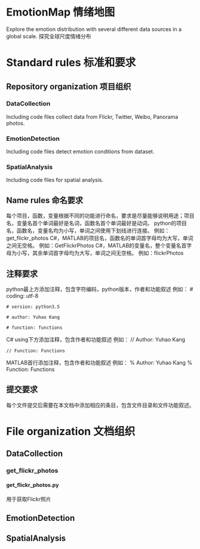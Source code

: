 # EmotionMap 情绪地图
Explore the emotion distribution with several different data sources in a global scale.
探究全球尺度情绪分布

# Standard rules 标准和要求
## Repository organization 项目组织 
### DataCollection
Including code files collect data from Flickr, Twitter, Weibo, Panorama photos.
### EmotionDetection
Including code files detect emotion conditions from dataset.
### SpatialAnalysis
Including code files for spatial analysis.

## Name rules 命名要求
每个项目，函数，变量根据不同的功能进行命名，要求是尽量能够说明用途；项目名，变量名首个单词最好是名词，函数名首个单词最好是动词。
python的项目名，函数名，变量名均为小写，单词之间使用下划线进行连接。
例如：get_flickr_photos
C#，MATLAB的项目名，函数名的单词首字母均为大写，单词之间无空格。
例如：GetFlickrPhotos
C#，MATLAB的变量名，整个变量名首字母为小写，其余单词首字母均为大写，单词之间无空格。
例如：flickrPhotos

## 注释要求
python最上方添加注释，包含字符编码，python版本，作者和功能叙述
例如：
	# coding: utf-8
	
	# version: python3.5
	
	# author: Yuhao Kang
	
	# function: functions

C# using下方添加注释，包含作者和功能叙述
例如：
	// Author: Yuhao Kang
	
	// Function: Functions
MATLAB首行添加注释，包含作者和功能叙述
例如：
	% Author: Yuhao Kang
	% Function: Functions

## 提交要求
每个文件提交后需要在本文档中添加相应的条目，包含文件目录和文件功能叙述。

# File organization 文档组织
## DataCollection

### get_flickr_photos

#### get_flickr_photos.py
用于获取Flickr照片

## EmotionDetection
## SpatialAnalysis